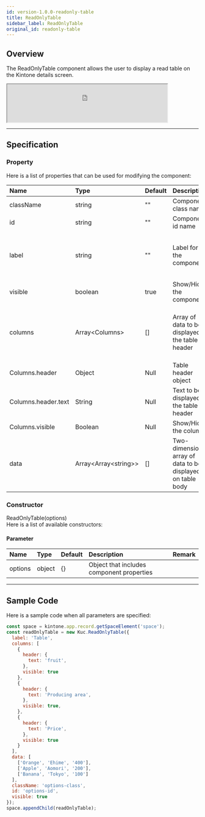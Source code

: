 ```yaml
---
id: version-1.0.0-readonly-table
title: ReadOnlyTable
sidebar_label: ReadOnlyTable
original_id: readonly-table
---
```


## Overview

The ReadOnlyTable component allows the user to display a read table on the Kintone details screen.

<iframe src="https://kuc-storybook.netlify.app/iframe.html?id=desktop-readonly-table--document" title="readonly-table image" width="420px" height="100px"></iframe>

---

## Specification

### Property

Here is a list of properties that can be used for modifying the component:

| Name   | Type | Default | Description | Remark |
| :--- | :--- | :--- | :--- | :--- |
| className | string | ""  | Component class name | |
| id | string | ""  | Component id name | |
| label | string | ""  | Label for the component | Label will not be displayed if unspecified or left empty |
| visible | boolean | true | Show/Hide the component | |
| columns | Array\<Columns\> | []  | Array of data to be displayed in the table header | Will result an error if the value for columns is not an array |
| Columns.header | Object | Null | Table header object | |
| Columns.header.text | String | Null | Text to be displayed in the table header | |
| Columns.visible | Boolean | Null | Show/Hide the column | |
| data | Array\<Array\<string\>\> | []  | Two-dimensional array of data to be displayed on table body | Will result an error if the data is not an array |

### Constructor

ReadOnlyTable(options)<br>
Here is a list of available constructors:

#### Parameter
| Name | Type | Default | Description | Remark |
| :--- | :--- | :--- | :--- | :--- |
| options | object | {} | Object that includes component properties |  |

---
## Sample Code

Here is a sample code when all parameters are specified:

```javascript
const space = kintone.app.record.getSpaceElement('space');
const readOnlyTable = new Kuc.ReadOnlyTable({
  label: 'Table',
  columns: [
    {
      header: {
        text: 'fruit',
      },
      visible: true
    },
    {
      header: {
        text: 'Producing area',
      },
      visible: true,
    },
    {
      header: {
        text: 'Price',
      },
      visible: true
    }
  ],
  data: [
    ['Orange', 'Ehime', '400'],
    ['Apple', 'Aomori', '200'],
    ['Banana', 'Tokyo', '100']
  ],
  className: 'options-class',
  id: 'options-id',
  visible: true
});
space.appendChild(readOnlyTable);
```
